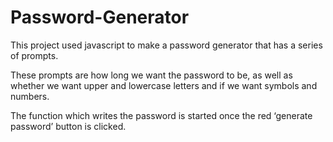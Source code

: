 # Password-Generator
This project used javascript to make a password generator that has a series of prompts.

These prompts are how long we want the password to be, as well as whether we want upper and lowercase letters and if we want symbols and numbers.

The function which writes the password is started once the red ‘generate password’ button is clicked.
